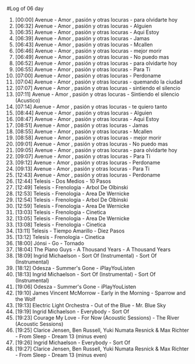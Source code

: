 #Log of 06 day

1. [00:00] Avenue - Amor , pasión y otras locuras - para olvidarte hoy
1. [06:32] Avenue - Amor , pasión y otras locuras - Alguien
1. [06:35] Avenue - Amor , pasión y otras locuras - Aqui Estoy
1. [06:39] Avenue - Amor , pasión y otras locuras - Jamas
1. [06:43] Avenue - Amor , pasión y otras locuras - Mcallen
1. [06:46] Avenue - Amor , pasión y otras locuras - mejor morir
1. [06:49] Avenue - Amor , pasión y otras locuras - No puedo mas
1. [06:52] Avenue - Amor , pasión y otras locuras - para olvidarte hoy
1. [06:55] Avenue - Amor , pasión y otras locuras - Para Ti
1. [07:00] Avenue - Amor , pasión y otras locuras - Perdoname
1. [07:04] Avenue - Amor , pasión y otras locuras - quemando la ciudad
1. [07:07] Avenue - Amor , pasión y otras locuras - sintiendo el silencio
1. [07:11] Avenue - Amor , pasión y otras locuras - Sintiendo el silencio (Acustico)
1. [07:14] Avenue - Amor , pasión y otras locuras - te quiero tanto
1. [08:44] Avenue - Amor , pasión y otras locuras - Alguien
1. [08:47] Avenue - Amor , pasión y otras locuras - Aqui Estoy
1. [08:51] Avenue - Amor , pasión y otras locuras - Jamas
1. [08:55] Avenue - Amor , pasión y otras locuras - Mcallen
1. [08:58] Avenue - Amor , pasión y otras locuras - mejor morir
1. [09:01] Avenue - Amor , pasión y otras locuras - No puedo mas
1. [09:05] Avenue - Amor , pasión y otras locuras - para olvidarte hoy
1. [09:07] Avenue - Amor , pasión y otras locuras - Para Ti
1. [09:12] Avenue - Amor , pasión y otras locuras - Perdoname
1. [09:13] Avenue - Amor , pasión y otras locuras - Para Ti
1. [12:43] Avenue - Amor , pasión y otras locuras - Perdoname
1. [12:44] Telesis - Dos Medios - 10 Pasos
1. [12:49] Telesis - Frenologia - Arbol De Olbinski
1. [12:53] Telesis - Frenologia - Area De Wernicke
1. [12:54] Telesis - Frenologia - Arbol De Olbinski
1. [12:59] Telesis - Frenologia - Area De Wernicke
1. [13:03] Telesis - Frenologia - Cinetica
1. [13:05] Telesis - Frenologia - Area De Wernicke
1. [13:08] Telesis - Frenologia - Cinetica
1. [13:11] Telesis - Tiempo Amarillo - Diez Pasos
1. [13:12] Telesis - Frenologia - Cinetica
1. [18:00] Jónsi - Go - Tornado
1. [18:04] The Piano Guys - A Thousand Years - A Thousand Years
1. [18:09] Ingrid Michaelson - Sort Of (Instrumental) - Sort Of (Instrumental)
1. [18:12] Odesza - Summer's Gone - iPlayYouListen
1. [18:13] Ingrid Michaelson - Sort Of (Instrumental) - Sort Of (Instrumental)
1. [19:06] Odesza - Summer's Gone - iPlayYouListen
1. [19:10] James Vincent McMorrow - Early in the Morning - Sparrow and the Wolf
1. [19:13] Electric Light Orchestra - Out of the Blue - Mr. Blue Sky
1. [19:19] Ingrid Michaelson - Everybody - Sort Of
1. [19:23] Courage My Love - For Now (Acoustic Sessions) - The River (Acoustic Sessions)
1. [19:25] Clarice Jensen, Ben Russell, Yuki Numata Resnick & Max Richter - From Sleep - Dream 13 (minus even)
1. [19:26] Ingrid Michaelson - Everybody - Sort Of
1. [19:27] Clarice Jensen, Ben Russell, Yuki Numata Resnick & Max Richter - From Sleep - Dream 13 (minus even)
